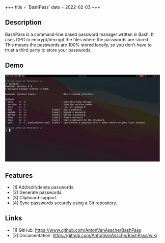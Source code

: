 +++
title = 'BashPass'
date = 2022-02-03
+++

## Description

BashPass is a command-line based password manager written in Bash. It uses GPG
to encrypt/decrypt the files where the passwords are stored . This means the
passwords are 100% stored locally, so you don't have to trust a third party to
store your passwords.

## Demo

![BashPass Demo](https://github.com/AntonVanAssche/BashPass/raw/master/assets/bashpass.gif?raw=true)

## Features

- [1] Add/edit/delete passwords.
- [2] Generate passwords.
- [3] Clipboard support.
- [4] Sync passwords securely using a Git repository.

## Links

- [1] GitHub: <https://www.github.com/AntonVanAssche/BashPass>
- [2] Documentation: <https://github.com/AntonVanAssche/BashPass/wiki>
